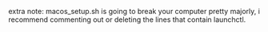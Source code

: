 extra note: macos_setup.sh is going to break your computer pretty majorly, i recommend commenting out or deleting the lines that contain launchctl.
